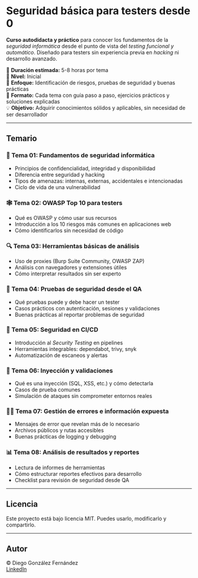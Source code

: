 # Seguridad básica para testers desde 0

**Curso autodidacta y práctico** para conocer los fundamentos de la *seguridad informática* desde el punto de vista del *testing funcional y automático*. Diseñado para testers sin experiencia previa en *hacking* ni desarrollo avanzado.

📌 **Duración estimada:** 5-8 horas por tema  
🧩 **Nivel:** Inicial  
🔐 **Enfoque:** Identificación de riesgos, pruebas de seguridad y buenas prácticas  
🚀 **Formato:** Cada tema con guía paso a paso, ejercicios prácticos y soluciones explicadas  
💡 **Objetivo:** Adquirir conocimientos sólidos y aplicables, sin necesidad de ser desarrollador

---

## Temario

### 🧠 Tema 01: Fundamentos de seguridad informática

- Principios de confidencialidad, integridad y disponibilidad
- Diferencia entre seguridad y hacking
- Tipos de amenazas: internas, externas, accidentales e intencionadas
- Ciclo de vida de una vulnerabilidad

### 🕸️ Tema 02: OWASP Top 10 para testers

- Qué es OWASP y cómo usar sus recursos
- Introducción a los 10 riesgos más comunes en aplicaciones web
- Cómo identificarlos sin necesidad de código

### 🔍 Tema 03: Herramientas básicas de análisis

- Uso de proxies (Burp Suite Community, OWASP ZAP)
- Análisis con navegadores y extensiones útiles
- Cómo interpretar resultados sin ser experto

### 🧪 Tema 04: Pruebas de seguridad desde el QA

- Qué pruebas puede y debe hacer un tester
- Casos prácticos con autenticación, sesiones y validaciones
- Buenas prácticas al reportar problemas de seguridad

### 🤖 Tema 05: Seguridad en CI/CD

- Introducción al *Security Testing* en pipelines
- Herramientas integrables: dependabot, trivy, snyk
- Automatización de escaneos y alertas

### 🧰 Tema 06: Inyección y validaciones

- Qué es una inyección (SQL, XSS, etc.) y cómo detectarla
- Casos de prueba comunes
- Simulación de ataques sin comprometer entornos reales

### 🧑‍💻 Tema 07: Gestión de errores e información expuesta

- Mensajes de error que revelan más de lo necesario
- Archivos públicos y rutas accesibles
- Buenas prácticas de logging y debugging

### 📊 Tema 08: Análisis de resultados y reportes

- Lectura de informes de herramientas
- Cómo estructurar reportes efectivos para desarrollo
- Checklist para revisión de seguridad desde QA

---

## Licencia

Este proyecto está bajo licencia MIT. Puedes usarlo, modificarlo y compartirlo.

---

## Autor

© Diego González Fernández  
[LinkedIn](https://www.linkedin.com/in/diego-gonzalez-fernandez)
